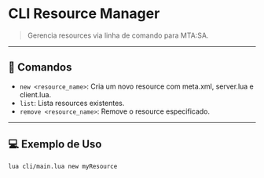 # CLI Resource Manager

> Gerencia resources via linha de comando para MTA:SA.

---

## 🚀 **Comandos**

- `new <resource_name>`: Cria um novo resource com meta.xml, server.lua e client.lua.
- `list`: Lista resources existentes.
- `remove <resource_name>`: Remove o resource especificado.

---

## 💻 **Exemplo de Uso**

```bash
lua cli/main.lua new myResource
```
